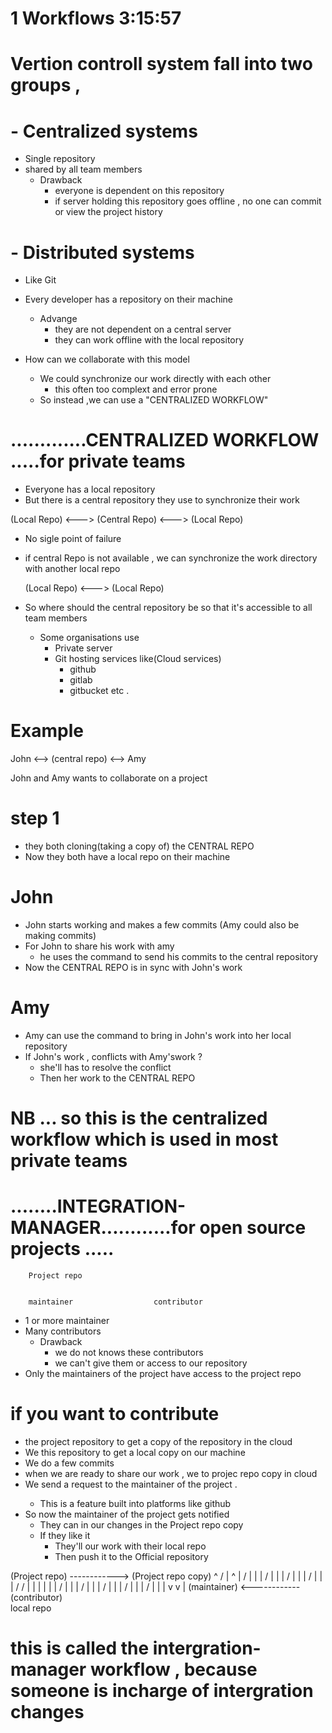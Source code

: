 # 1 Workflows      3:15:57 

# Vertion controll system fall into two groups , 
# - Centralized systems
- Single repository 
- shared by all team members
    - Drawback 
        - everyone is dependent on this repository
        - if server holding this repository goes offline , no one can commit or view the project history



# - Distributed systems
- Like Git 
- Every developer has a repository on their machine
    - Advange 
        - they are not dependent on a central server 
        - they can work offline with the local repository 

- How can we collaborate with this model 
    - We could synchronize our work directly with each other 
        - this often too complext and error prone
    - So instead ,we can use a "CENTRALIZED WORKFLOW" 










# .............CENTRALIZED WORKFLOW .....for private teams 

- Everyone has a local repository 
- But there is a central repository they use to synchronize their work


(Local Repo) <---> (Central Repo) <---> (Local Repo)

- No sigle point of failure
- if central Repo is not available , we can synchronize the work directory with another local repo
 

  (Local Repo) <---> (Local Repo)

- So where should the central repository be so that it's accessible to all team members
    - Some organisations use 
        - Private server 
        - Git hosting services like(Cloud services)
            - github
            - gitlab 
            - gitbucket etc .




# Example 


 John   <-->  (central repo)   <-->   Amy


 John and Amy wants to collaborate on a project 

# step 1 
- they both cloning(taking a copy of) the CENTRAL REPO 
- Now they both have a local repo on their machine

# John 
- John starts working and makes a few commits (Amy could also be making commits)
- For John to share his work with amy 
    - he uses the <push> command  to send his commits to the central repository
- Now the CENTRAL REPO  is in sync with John's work

# Amy 
- Amy can use the <pull> command to bring in John's work into her local repository
- If John's work , conflicts with Amy'swork ?         
    - she'll has to resolve the conflict 
    - Then <push> her work to the CENTRAL REPO 

# NB ... so this is the centralized workflow which is used in most private teams 
                            

















# ........INTEGRATION-MANAGER............for open source projects .....

        Project repo 


        maintainer                  contributor




- 1 or more maintainer 
- Many contributors 
    - Drawback 
        - we do not knows these contributors
        - we can't give them <push> or <write> access to our repository
- Only the maintainers of the project have  <push> access to the project repo  

# if you want to contribute 
- <Fork> the project repository to get a copy of the repository in the cloud 
- We <clone> this repository to get a local copy on our machine
- We do  a few commits 
- when we are ready to share our work , we <push> to projec repo copy in cloud
- We send a <pull> request to the maintainer of the project .
    - This is a feature built into platforms like github
- So now the maintainer of the project gets notified 
    - They can <pull> in our changes in the Project repo copy 
    - If they like it 
        - They'll <merge> our work with their local repo 
        - Then push it to the Official repository 

(Project repo) ------<Fork>------>  (Project repo copy) 
        ^                         /     |      ^
        |                        /      |      |
        |                       /       |      | 
        |                      /        |      |
        |                     /         |      | 
        |                    /       <clone> <push>
     <push>                 /           |      | 
        |             <pull>            |      |
        |             /                 |      |
        |            /                  |      |
        |           /                   |      |
        |          /                    |      |
        |         /                     |      |
        |        v                      v      |
      (maintainer) <-------<pull>-----(contributor)                   
                                       local repo                     

# this is called the intergration-manager workflow , because someone is incharge of intergration changes 
